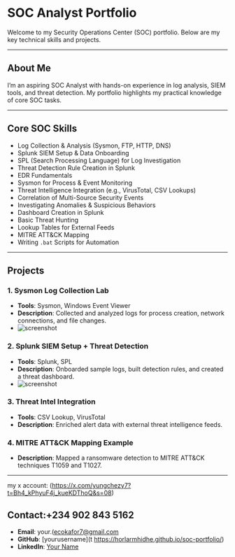 # SOC Analyst Portfolio

Welcome to my Security Operations Center (SOC) portfolio. Below are my key technical skills and projects.

---

## About Me
I’m an aspiring SOC Analyst with hands-on experience in log analysis, SIEM tools, and threat detection. My portfolio highlights my practical knowledge of core SOC tasks.

---

## Core SOC Skills
- Log Collection & Analysis (Sysmon, FTP, HTTP, DNS)
- Splunk SIEM Setup & Data Onboarding
- SPL (Search Processing Language) for Log Investigation
- Threat Detection Rule Creation in Splunk
- EDR Fundamentals
- Sysmon for Process & Event Monitoring
- Threat Intelligence Integration (e.g., VirusTotal, CSV Lookups)
- Correlation of Multi-Source Security Events
- Investigating Anomalies & Suspicious Behaviors
- Dashboard Creation in Splunk
- Basic Threat Hunting
- Lookup Tables for External Feeds
- MITRE ATT&CK Mapping
- Writing `.bat` Scripts for Automation

---

## Projects

### 1. **Sysmon Log Collection Lab**
- **Tools**: Sysmon, Windows Event Viewer
- **Description**: Collected and analyzed logs for process creation, network connections, and file changes.
- ![screenshot](images/sysmon_logs.png)

### 2. **Splunk SIEM Setup + Threat Detection**
- **Tools**: Splunk, SPL
- **Description**: Onboarded sample logs, built detection rules, and created a threat dashboard.
- ![screenshot](images/splunk_dashboard.png)

### 3. **Threat Intel Integration**
- **Tools**: CSV Lookup, VirusTotal
- **Description**: Enriched alert data with external threat intelligence feeds.

### 4. **MITRE ATT&CK Mapping Example**
- **Description**: Mapped a ransomware detection to MITRE ATT&CK techniques T1059 and T1027.

---
my x account: (https://x.com/yungchezy7?t=Bh4_kPhyuF4j_kueKDThoQ&s=08)
## Contact:+234 902 843 5162
- **Email**: your.(ecokafor7@gmail.com
- **GitHub**: [yourusername](t https://horlarmhidhe.github.io/soc-portfolio/)  
- **LinkedIn**: [Your Name](https://www.linkedin.com/in/obiajuru-okafor-1a8a53177?utm_source=share&utm_campaign=share_via&utm_content=profile&utm_medium=android_app)

